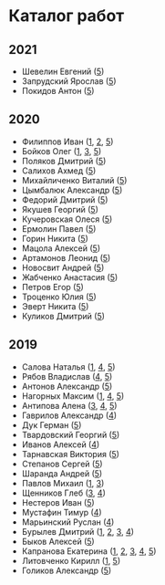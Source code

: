# Каталог работ

## 2021

* Шевелин Евгений ([5](https://icg-course.github.io/2021/Coercivity/5/))
* Запрудский Ярослав ([5](https://icg-course.github.io/2021/slavoyar/5/))
* Покидов Антон ([5](https://icg-course.github.io/2021/kayran/5/))

## 2020

* Филиппов Иван ([1](https://icg-course.github.io/2020/PhiIIson/1/), [2](https://icg-course.github.io/2020/PhiIIson/2/), [5](https://icg-course.github.io/2020/PhiIIson/5/))
* Бойков Олег ([1](https://icg-course.github.io/2020/boikov/1/), [3](https://icg-course.github.io/2020/boikov/3/), [5](https://icg-course.github.io/2020/boikov/5/))
* Поляков Дмитрий ([5](https://icg-course.github.io/2020/polyakov/5/))
* Салихов Ахмед ([5](https://icg-course.github.io/2020/Salikhov/5/))
* Михайличенко Виталий ([5](https://icg-course.github.io/2020/1k1ru/5/))
* Цымбалюк Александр ([5](https://icg-course.github.io/2020/Night-Box/5/))
* Федорий Дмитрий ([5](https://icg-course.github.io/2020/Fedoriy/5/))
* Якушев Георгий ([5](https://icg-course.github.io/2020/yakushev42/5/))
* Кучеровская Олеся ([5](https://icg-course.github.io/2020/kucherovskaia/5/))
* Ермолин Павел ([5](https://icg-course.github.io/2020/ErmPav/5/))
* Горин Никита ([5](https://icg-course.github.io/2020/Gorin/5/))
* Мацола Алексей ([5](https://icg-course.github.io/2020/Macola/5/))
* Артамонов Леонид ([5](https://icg-course.github.io/2020/AkagePiero/5/))
* Новосвит Андрей ([5](https://icg-course.github.io/2020/Knowasweet/5/))
* Жабченко Анастасия ([5](https://icg-course.github.io/2020/Nastya4743/5/))
* Петров Егор ([5](https://icg-course.github.io/2020/egokorok/5/))
* Троценко Юлия ([5](https://icg-course.github.io/2020/Trotsenko/5/))
* Эверт Никита ([5](https://icg-course.github.io/2020/NikitaEvert/5/))
* Куликов Дмитрий ([5](https://icg-course.github.io/2020/KulikovDM/5/))

## 2019

* Салова Наталья ([1](https://icg-course.github.io/2019/r144yh/1/), [4](https://icg-course.github.io/2019/r144yh/4/), [5](https://icg-course.github.io/2019/r144yh/5/))
* Рябов Владислав ([4](https://icg-course.github.io/2019/vladkex/4/), [5](https://icg-course.github.io/2019/vladkex/5/))
* Антонов Александр ([5](https://icg-course.github.io/2019/Persia39/5/))
* Нагорных Максим ([1](https://icg-course.github.io/2019/Maxo0on/1/), [4](https://icg-course.github.io/2019/Maxo0on/4/), [5](https://icg-course.github.io/2019/Maxo0on/5/))
* Антипова Алена ([3](https://icg-course.github.io/2019/LadyHelen/3/), [4](https://icg-course.github.io/2019/LadyHelen/4/), [5](https://icg-course.github.io/2019/LadyHelen/5/))
* Гаврилов Александр ([4](https://icg-course.github.io/2019/SachaGavr/4/))
* Дук Герман ([5](https://icg-course.github.io/2019/Fynduk/5/))
* Твардовский Георгий ([5](https://icg-course.github.io/2019/gtvardovsky/5/))
* Иванов Алексей ([4](https://icg-course.github.io/2019/wulf97/4/))
* Тарнавская Виктория ([5](https://icg-course.github.io/2019/odrimma/5/))
* Степанов Сергей ([5](https://icg-course.github.io/2019/stserezha/5/))
* Шаранда Андрей ([5](https://icg-course.github.io/2019/azzimandias/5/))
* Павлов Михаил ([1](https://icg-course.github.io/2019/mihalichpalich/1/), [3](https://icg-course.github.io/2019/mihalichpalich/3/))
* Щенников Глеб ([3](https://icg-course.github.io/2019/glebasos/3/), [4](https://icg-course.github.io/2019/glebasos/4/))
* Нестеров Иван ([5](https://icg-course.github.io/2019/b4r4b4n/5/))
* Мустафин Тимур ([4](https://icg-course.github.io/2019/TMust98/5/))
* Марьинский Руслан ([4](https://icg-course.github.io/2019/LookAtMePls/4/))
* Бурылев Дмитрий ([1](https://icg-course.github.io/2019/arahnik121/1/), [2](https://icg-course.github.io/2019/arahnik121/2/), [3](https://icg-course.github.io/2019/arahnik121/3/), [4](https://icg-course.github.io/2019/arahnik121/4/))
* Быков Алексей ([5](https://icg-course.github.io/2019/fest322/5/))
* Капранова Екатерина ([1](https://icg-course.github.io/2019/bacimil20/1/), [2](https://icg-course.github.io/2019/bacimil20/2/), [3](https://icg-course.github.io/2019/bacimil20/3/), [4](https://icg-course.github.io/2019/bacimil20/4/), [5](https://icg-course.github.io/2019/bacimil20/5/))
* Литовченко Кирилл ([1](https://icg-course.github.io/2019/resfakchion/1/), [5](https://icg-course.github.io/2019/resfakchion/5/))
* Голиков Александр ([5](https://icg-course.github.io/2019/oAlexandro/5/))
